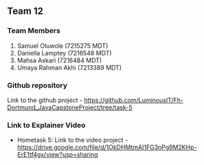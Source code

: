 ## Team 12

### Team Members
1. Samuel Oluwole (7215275 MDT)
2. Daniella Lamptey (7216548 MDT)
3. Mahsa Askari (7216484 MDT)
4. Umaya Rahman Akhi (7213389 MDT)

### Github repository 
Link to the github project - https://github.com/LuminousIT/Fh-Dortmund_JavaCapstoneProject/tree/task-5

### Link to Explainer Video
- Hometask 5: Link to the video project - https://drive.google.com/file/d/1OkDHMtmAI1FG3nPg9M2KHp-ErE1tf4gx/view?usp=sharing